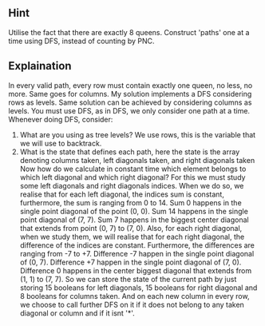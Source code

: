 ## Hint
Utilise the fact that there are exactly 8 queens. 
Construct 'paths' one at a time using DFS, instead of counting by PNC.

## Explaination
In every valid path, every row must contain exactly one queen, no less, no more. Same goes for columns. My solution implements a DFS considering rows as levels. Same solution can be achieved by considering columns as levels.
You must use DFS, as in DFS, we only consider one path at a time. Whenever doing DFS, consider:
1. What are you using as tree levels? We use rows, this is the variable that we will use to backtrack.
2. What is the state that defines each path, here the state is the array denoting columns taken, left diagonals taken, and right diagonals taken
Now how do we calculate in constant time which element belongs to which left diagonal and which right diagonal?
For this we must study some left diagonals and right diagonals indices. When we do so, we realise that for each left diagonal, the indices sum is constant, furthermore, the sum is ranging from 0 to 14. Sum 0 happens in the single point diagonal of the point (0, 0). Sum 14 happens in the single point diagonal of (7, 7). Sum 7 happens in the biggest center diagonal that extends from point (0, 7) to (7, 0).
Also, for each right diagonal, when we study them, we will realise that for each right diagonal, the difference of the indices are constant. Furthermore, the differences are ranging from -7 to +7. Difference -7 happen in the single point diagonal of (0, 7). Difference +7 happen in the single point diagonal of (7, 0). Difference 0 happens in the center biggest diagonal that extends from (1, 1) to (7, 7).
So we can store the state of the current path by just storing 15 booleans for left diagonals, 15 booleans for right diagonal and 8 booleans for columns taken. And on each new column in every row, we choose to call further DFS on it if it does not belong to any taken diagonal or column and if it isnt '*'.
